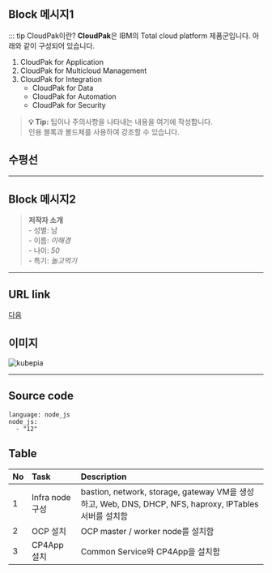 
## Block 메시지1
::: tip CloudPak이란? 
**CloudPak**은 IBM의 Total cloud platform 제품군입니다.
아래와 같이 구성되어 있습니다.
1. CloudPak for Application
2. CloudPak for Multicloud Management
3. CloudPak for Integration
    - CloudPak for Data
    - CloudPak for Automation
    - CloudPak for Security

> **💡 Tip:** 
> 팁이나 주의사항을 나타내는 내용을 여기에 작성합니다.\
> 인용 블록과 볼드체를 사용하여 강조할 수 있습니다.

## 수평선 
---

## Block 메시지2
> **저작자 소개** \
    - 성별: 남 \
    - 이름: _이해경_ \
    - 나이: _50_ \
    - 특기: _놀고먹기_ 

---

## URL link 
[다음](http://www.daum.net)

## 이미지 
![kubepia](https://kubepia.github.io/assets/img/kubepia.png)

---

## Source code
```
language: node_js
node_js:
  - "12"
```
## Table
| No | Task | Description |
|:---|:--------------------------|:-----------------------------------|
| 1 | Infra node 구성 | bastion, network, storage, gateway VM을 생성하고, Web, DNS, DHCP, NFS, haproxy, IPTables서버를 설치함 |
| 2 | OCP 설치 | OCP master / worker node를 설치함 |
| 3 | CP4App 설치 | Common Service와 CP4App을 설치함 |
